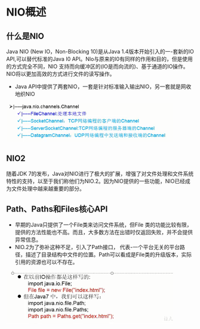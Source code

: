 # NIO概述

## 什么是NIO

Java NIO (New IO，Non-Blocking 10)是从Java 1.4版本开始引入的一-套新的IO API,可以替代标准的Java I0 API。Nlo与原来的I0有同样的作用和目的，但是使用的方式完全不同，NIO 支持而向缓冲区的(IO是而向流的)、基于通道的IO操作。NIO将以更加高效的方式进行文件的读写操作。

- Java API中提供了两套NIO，一套是针对标准输入输出NIO，另一套就是网收地织NIO

![image-20210119171122604](images/image-20210119171122604.png)

## NIO2

随着JDK 7的发布，Java对NIO进行了极大的扩展，增强了对文件处理和文件系统特性的支持，以至于我们称他们为NIO.2。因为NIO提供的一些功能，NIO已经成为文件处理中越来越重要的部分。



## Path、Paths和Files核心API

- 早期的Java只提供了一个File类来访问文件系统，但File 类的功能比较有限，提供的方法性能也不高。而且，大多数方法在出错时仅返回失败，并不会提供异常信息。
- NIO.2为了弥补这种不足，引入了Path接口， 代表-一个平台无关的平台路径，描述了目录结构中文件的位置。Path可以看成是File类的升级版本，实际引用的资源也可以不存在。

![image-20210119171340059](images/image-20210119171340059.png)